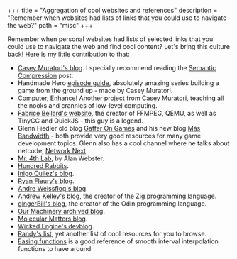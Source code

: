 +++
title = "Aggregation of cool websites and references"
description = "Remember when websites had lists of links that you could use to navigate the web?"
path = "misc"
+++

Remember when personal websites had lists of selected links that you could use to navigate the web
and find cool content? Let's bring this culture back! Here is my little contribution to that:


- [Casey Muratori's blog](https://caseymuratori.com/contents). I specially recommend reading the
  [Semantic Compression](https://caseymuratori.com/blog_0015) post.
- Handmade Hero [episode guide](https://guide.handmadehero.org/code/), absolutely amazing series
  building a game from the ground up - made by Casey Muratori.
- [Computer, Enhance!](https://www.computerenhance.com) Another project from Casey Muratori,
  teaching all the nooks and crannies of low-level computing.
- [Fabrice Bellard's website](https://bellard.org/), the creator of FFMPEG, QEMU, as well as
  TinyCC and QuickJS - this guy is a legend.
- Glenn Fiedler old blog [Gaffer On Games](https://gafferongames.com) and his new blog
  [Más Bandwidth](https://mas-bandwidth.com) - both provide very good resources for many game
  development topics. Glenn also has a cool channel where he talks about
  netcode, [Network Next](https://www.youtube.com/@NetworkNext).
- [Mr. 4th Lab](https://mr4th.com/blog), by Alan Webster.
- [Hundred Rabbits](https://100r.co/site/home.html).
- [Inigo Quilez's blog](https://iquilezles.org/).
- [Ryan Fleury's blog](https://www.rfleury.com).
- [Andre Weissflog's blog](https://floooh.github.io).
- [Andrew Kelley's blog](https://andrewkelley.me/), the creator of the Zig programming language.
- [gingerBill's blog](https://www.gingerbill.org), the creator of the Odin programming language.
- [Our Machinery archived blog](https://ruby0x1.github.io/machinery_blog_archive).
- [Molecular Matters blog](https://blog.molecular-matters.com/).
- [Wicked Engine's devblog](https://wickedengine.net/category/devblog/).
- [Randy's list](https://randy.gg/res/), yet another list of cool resources for you to browse.
- [Easing functions](https://easings.net) is a good reference of smooth interval interpolation
  functions to have around.

<!-- I can't recommend these since I haven't read them myself. Storing them here for later reference.

# Graphics

- [Collection of intersector functions for common primitive types](https://iquilezles.org/articles/intersectors/).
- [Path Tracing – Getting Started With Diffuse and Emissive](https://blog.demofox.org/2016/09/21/path-tracing-getting-started-with-diffuse-and-emissive/).
- [Raytracing Reflection, Refraction, Fresnel, Total Internal Reflection, and Beer’s Law](https://blog.demofox.org/2017/01/09/raytracing-reflection-refraction-fresnel-total-internal-reflection-and-beers-law/).
- [Casual Shadertoy Path Tracing 3: Fresnel, Rough Refraction & Absorption, Orbit Camera](https://blog.demofox.org/2020/06/14/casual-shadertoy-path-tracing-3-fresnel-rough-refraction-absorption-orbit-camera/)
- [smallpt](http://www.kevinbeason.com/smallpt/)

# Networking

- [Beej's Guide to Network Programming](https://beej.us/guide/bgnet).
- [Beej's Guide to Networking Concepts](https://beej.us/guide/bgnet0).

-->
